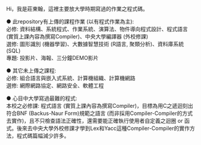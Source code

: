 Hi，我是莊東翰，這裡主要放大學時期寫過的作業之程式碼。

● 此repository有上傳的課程作業 (以有程式作業為主):  
必修: 資料結構、系統程式、作業系統、演算法、物件導向程式設計、程式語言 (實質上課內容為撰寫Compiler)、中央大學編譯器 (外校修課)  
選修: 圖形識別 (機器學習)、大數據智慧技術 (R語言, 聚類分析)、資料庫系統 (SQL)  
專題: 投影片、海報、三分鐘DEMO影片  
  
  
● 其它未上傳之課程:  
必修: 組合語言與嵌入式系統、計算機組織、計算機網路  
選修: 網際網路協定、網路安全、軟體工程  

● 心目中大學寫過最難的程式:  
本校之必修課: 程式語言 (實質上課內容為撰寫Compiler)，目標為用C之遞迴刻出符合BNF (Backus-Naur Form)規範之語言 (而非採用Compiler-Compiler的方式去實作)，且不只檢查語法正確性，還需要能正確執行使用者自定義之迴圈 or 函式。後來去中央大學外校修課才學到Lex和Yacc這種Compiler-Compiler的實作方法，程式碼篇幅減少許多。
